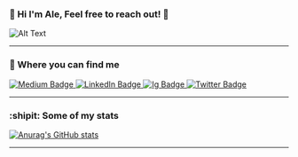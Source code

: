 ### :burrito: Hi I'm Ale, Feel free to reach out! :burrito:


![Alt Text](https://media0.giphy.com/media/FOL5mK0tXUmXe/giphy.gif?cid=ecf05e47sj18iwfoaxxnzqv3pcoyfovtwta7ryiahu7f8xxh&rid=giphy.gif&ct=g)

***
### :incoming_envelope: Where you can find me
<div id="badges">
  <a href="https://medium.com/@LoginALee">
    <img src="https://img.shields.io/badge/Medium-12100E?style=for-the-badge&logo=medium&logoColor=white" alt="Medium Badge"/>
  </a>
  <a href="https://mx.linkedin.com/in/loginalee">
    <img src="https://img.shields.io/badge/LinkedIn-blue?style=for-the-badge&logo=linkedin&logoColor=white" alt="LinkedIn Badge"/>
  </a>
  <a href="https://www.instagram.com/chechetinoco/">
    <img src="https://img.shields.io/badge/Instagram-E4405F?style=for-the-badge&logo=instagram&logoColor=white" alt="Ig Badge"/>
  </a>
  <a href="https://twitter.com/LoginALee">
    <img src="https://img.shields.io/badge/Twitter-blue?style=for-the-badge&logo=twitter&logoColor=white" alt="Twitter Badge"/>
  </a>
</div>

***

### :shipit: Some of my stats

[![Anurag's GitHub stats](https://github-readme-stats-ten-gilt.vercel.app/api?username=loginalee&theme=radical&show_icons=true)](https://github.com/anuraghazra/github-readme-stats)

***
<!--
**LoginALee/LoginALee** is a ✨ _special_ ✨ repository because its `README.md` (this file) appears on your GitHub profile.

Here are some ideas to get you started:

- 🔭 I’m currently working on ...
- 🌱 I’m currently learning ...
- 👯 I’m looking to collaborate on ...
- 🤔 I’m looking for help with ...
- 💬 Ask me about ...
- 📫 How to reach me: ...
- 😄 Pronouns: ...
- ⚡ Fun fact: ...
-->
